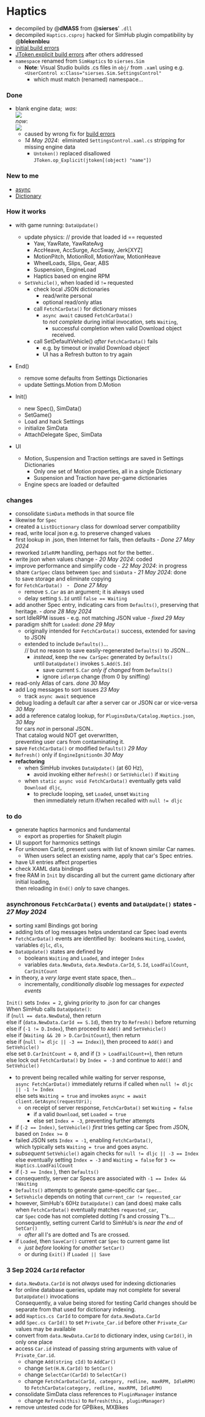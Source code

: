 # Haptics  
- decompiled by @**dMASS** from @**sierses**' `.dll`   
- decompiled `Haptics.csproj` hacked for SimHub plugin compatibility by @**blekenbleu**  
- [initial build errors](Doc/error1.txt)  
- [JToken.explicit build errors](Doc/error2.txt) after others addressed
- `namespace` renamed from `SimHaptics` to `sierses.Sim`  
	- **Note**:  Visual Studio builds .cs files in `obj/` from `.xaml` using e.g.  
      `<UserControl x:Class="sierses.Sim.SettingsControl"`
		- which must match (renamed) namespace...
### Done
-  blank engine data;&nbsp; *was*:  
	![](Doc/blank.jpg)  
	*now*:  
	![](Doc/engine.jpg)  
	- caused by wrong fix for [build errors](Doc/message.txt)  
	- *14 May 2024*:&nbsp;  eliminated `SettingsControl.xaml.cs` stripping for missing engine data
		- `Untoken()` replaced disallowed `JToken.op_Explicit(jtoken[(object) "name"])` 
### New to me
- [async](https://learn.microsoft.com/en-us/dotnet/csharp/asynchronous-programming/async-scenarios)
- [Dictionary](https://stackoverflow.com/questions/4245064/method-to-add-new-or-update-existing-item-in-c-sharp-dictionary)
### How it works
- with game running: `DataUpdate()`
	- update physics:	// provide that loaded id == requested
		- Yaw, YawRate, YawRateAvg
		- AccHeave, AccSurge, AccSway, Jerk[XYZ]
		- MotionPitch, MotionRoll, MotionYaw, MotionHeave
		- WheelLoads, Slips, Gear, ABS
		- Suspension, EngineLoad
		- Haptics based on engine RPM
	- `SetVehicle()`, when loaded id `!=` requested
		- check local JSON dictionaries
			- read/write personal
			- optional read/only atlas
		- call `FetchCarData()` for dictionary misses
			- `async await` caused `FetchCarData()`  
				to *not complete* during initial invocation, sets `Waiting`,   
				- successful completion when valid Download object received.   
		- call SetDefaultVehicle() *after* `FetchCarData()` fails
			- e.g. by timeout or invalid Download object`
			- UI has a Refresh button to try again
- End()
	- remove some defaults from Settings Dictionaries
	- update Settings.Motion from D.Motion

- Init()
	- new Spec(), SimData()
	- SetGame()
	- Load and hack Settings
	- initialize SimData
	- AttachDelegate Spec, SimData

- UI
	- Motion, Suspension and Traction settings are saved in Settings Dictionaries
		- Only one set of Motion properties, all in a single Dictionary
		- Suspension and Traction have per-game dictionaries
	- Engine specs are loaded or defaulted

### changes
- consolidate `SimData` methods in that source file
- likewise for `Spec`
- created a `ListDictionary` class for download server compatibility
- read, write local json e.g. to preserve changed values
- first lookup in .json, then Internet for fails, then defaults - *Done 27 May 2024*
- reworked `IdleRPM` handling, perhaps not for the better.. 
- write json when values change - *20 May 2024*: coded  
- improve performance and simplify code - *22 May 2024*: in progress  
- share `CarSpec` class between `Spec` and `SimData` - *21 May 2024*: done  
	 to save storage and eliminate copying
- for `FetchCarData()`	 &nbsp; - &nbsp; *Done 27 May*
	- remove `S.Car` as an argument; it is always used
	- delay setting `S.Id` until `false == Waiting` 
- add another Spec entry, indicating cars from `Defaults()`, preserving that heritage. - *done 28 May 2024*
- sort IdleRPM issues - e.g. not matching JSON value - *fixed 29 May*  
- paradigm shift for `Loaded`:  *done 29 May*
	- originally intended for `FetchCarData()` success, extended for saving to JSON
	- extended to include `Defaults()`...   
      // but no reason to save easily-regenerated `Defaults()` to JSON...  
		- *instead*,  keep the `new CarSpec` generated by `Defaults()`  
          until `DataUpdate()` invokes `S.Add(S.Id)`  
			- save current `S.Car` *only if changed* from `Defaults()`  
			- ignore `idlerpm` change (from 0 by sniffing)
- read-only Atlas of cars.	*done 30 May*
- add Log messages to sort issues	*23 May*
	- track `async await` sequence
- debug loading a default car after a server car or JSON car or vice-versa *30 May*
- add a reference catalog lookup, for `PluginsData/Catalog.Haptics.json`,  *30 May*  
	for cars *not* in personal JSON..  
	That catalog would NOT get overwritten,  
    preventing user cars from contaminating it.
- save `FetchCarData()` or modified `Defaults()`  *29 May*
- `Refresh()` only if `EngineIgnitionOn` *30 May*  
- **refactoring**
	- when SimHub invokes `DataUpdate()` (at 60 Hz),
		- avoid invoking either `Refresh()` or `SetVehicle()` if `Waiting`
	- when `static async void FetchCarData()` eventually gets valid `Download dljc`,
		- to preclude looping, set `Loaded`, unset `Waiting`  
		then immediately return if/when recalled with `null != dljc`

### to do
- generate haptics harmonics and fundamental  
	- export as properties for ShakeIt plugin
- UI support for harmonics settings
- For unknown CarId, present users with list of known similar Car names.  
	- When users select an existing name, apply that car's Spec entries.
- have UI entries affect properties
- check XAML data bindings
- free RAM in `Init` by discarding all but the current game dictionary after initial loading,  
  then reloading in `End()` *only* to save changes.

### asynchronous `FetchCarData()` events and `DataUpdate()` states - *27 May 2024*
- sorting xaml Bindings got boring
- adding lots of log messages helps understand car Spec load events
- `FetchCarData()` events are identified by: &nbsp; booleans `Waiting`, `Loaded`,  
	variables `djlc`, `dls`, 
- `DataUpdate()` states are defined by
	- booleans `Waiting` and `Loaded`, and integer `Index`  
	- variables `data.NewData`, `data.NewData.CarId`, `S.Id`, `LoadFailCount`, `CarInitCount`
- in theory, a *very large* event state space, then...  
	- incrementally, *conditionally disable* log messages for *expected events*

`Init()` sets `Index = 2`, giving priority to .json for car changes  
When SimHub calls `DataUpdate()`:  
if (`null == data.NewData`), then return  
else if (`data.NewData.CarId == S.Id`), then try to `Refresh()` before returning  
else if (`-1 != D.Index`), then proceed to `Add()` and `SetVehicle()`  
else if (`Waiting && 20 > D.CarInitCount`), then return  
else if (`null != dljc || -3 == Index)`), then proceed to `Add()` and `SetVehicle()`  
else set `D.CarInitCount = 0`, and if (`3 > LoadFailCount++`), then return  
else lock out `FetchCarData()` by `Index = -3` and continue to `Add()` and `SetVehicle()`

- to prevent being recalled while waiting for server response,  
    `async FetchCarData()` immediately returns if called when `null != dljc || -1 != Index`  
		else sets `Waiting = true` and invokes `async = await client.GetAsync(requestUri);`
	- on receipt of server response, `FetchCarData()` set `Waiting = false` 
    	- if a valid `Download`, set `Loaded = true`
		- else set `Index = -3`, preventing further attempts
- if (`-2 == Index)`,  `SetVehicle()` *first* tries getting car Spec from JSON, based on `Index >= 0`  
- failed JSON sets `Index = -1`, enabling `FetchCarData()`,   
    which typically sets `Waiting = true` and goes async.  
- *subsequent* `SetVehicle()` again checks for `null != dljc || -3 == Index`
	else eventually setting `Index = -3` and `Waiting = false` for `3 <= Haptics.LoadFailCount`  
- if (`-3 == Index` ), then `Defaults()`  
- consequently, server car Specs are associated with `-1 == Index && !Waiting` 
- `Defaults()` attempts to generate game-specific car `Spec`...  
- `SetVehicle` depends on noting that `current_car != requested_car`  
- however, SimHub's 60Hz `DataUpdate()` can (and does) make calls  
  when `FetchCarData()` eventually matches `requested_car`,  
     car `Spec` code has not completed dotting I's and crossing T's....  
	 consequently, setting current CarId to SimHub's is *near the end* of `SetCar()`  
	- *after* all I's are dotted and Ts are crossed.  
- if `Loaded`, then `SaveCar()` current car `Spec` to current game list
	- *just before* looking for *another* `SetCar()`
	- or during `Exit()` if `Loaded || Save`

### 3 Sep 2024 `CarId` refactor
- `data.NewData.CarId` is not *always* used for indexing dictionaries
- for online database queries, update may not complete for several `DataUpdate()` invocations  
Consequently, a value being stored for testing CarId changes
should be separate from that used for dictionary indexing.
- add `Haptics.cs CarId` to compare for `data.NewData.CarId`
- add `Spec.cs CarId()` to set `Private_Car.id` before other `Private_Car` values may be available
- convert from `data.NewData.CarId` to dictionary index, using `CarId()`, in only one place
- access `Car.id`  instead of passing string arguments with value of `Private_Car.id`.
	- change `Add(string cId)` to `AddCar()` 
	- change `Set(H.N.CarId)` to `SetCar()`
	- change `SelectCar(CarId)` to `SelectCar()`
	- change `FetchCarData(CarId, category, redline, maxRPM, IdleRPM)`  
			to `FetchCarData(category, redline, maxRPM, IdleRPM)`
- consolidate SimData class references to `PluginManager` instance
	- change `Refresh(this)` to `Refresh(this, pluginManager)`
- remove untested code for GPBikes, MXBikes
